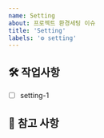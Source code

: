 ```yaml
---
name: Setting
about: 프로젝트 환경세팅 이슈
title: 'Setting'
labels: '⚙️ setting'
---
```


## 🛠️ 작업사항

<!-- 어떤 환경세팅 작업을 진행했는지 알려주세요. -->

- [ ] setting-1

## 📖 참고 사항

<!-- 레퍼런스, 스크린샷 등을 넣어 주세요. -->
